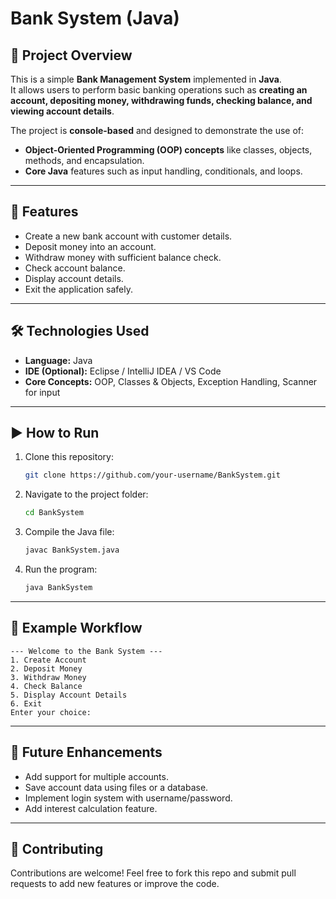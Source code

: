 # Bank System (Java)

## 📌 Project Overview
This is a simple **Bank Management System** implemented in **Java**.  
It allows users to perform basic banking operations such as **creating an account, depositing money, withdrawing funds, checking balance, and viewing account details**.  

The project is **console-based** and designed to demonstrate the use of:
- **Object-Oriented Programming (OOP) concepts** like classes, objects, methods, and encapsulation.
- **Core Java** features such as input handling, conditionals, and loops.

---

## 🚀 Features
- Create a new bank account with customer details.  
- Deposit money into an account.  
- Withdraw money with sufficient balance check.  
- Check account balance.  
- Display account details.  
- Exit the application safely.  

---

## 🛠️ Technologies Used
- **Language:** Java  
- **IDE (Optional):** Eclipse / IntelliJ IDEA / VS Code  
- **Core Concepts:** OOP, Classes & Objects, Exception Handling, Scanner for input  

---

## ▶️ How to Run
1. Clone this repository:
   ```bash
   git clone https://github.com/your-username/BankSystem.git
   ```
2. Navigate to the project folder:
   ```bash
   cd BankSystem
   ```
3. Compile the Java file:
   ```bash
   javac BankSystem.java
   ```
4. Run the program:
   ```bash
   java BankSystem
   ```

---

## 📖 Example Workflow
```
--- Welcome to the Bank System ---
1. Create Account
2. Deposit Money
3. Withdraw Money
4. Check Balance
5. Display Account Details
6. Exit
Enter your choice:
```

---

## 📌 Future Enhancements
- Add support for multiple accounts.  
- Save account data using files or a database.  
- Implement login system with username/password.  
- Add interest calculation feature.  

---

## 🤝 Contributing
Contributions are welcome! Feel free to fork this repo and submit pull requests to add new features or improve the code.  
